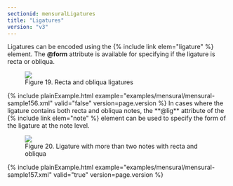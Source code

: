 ```yaml
---
sectionid: mensuralLigatures
title: "Ligatures"
version: "v3"
---
```


Ligatures can be encoded using the {% include link elem="ligature" %} element. The
**@form** attribute is available for specifying if the ligature is recta or
obliqua.

<figure class="figure"><img src="{{ site.baseurl }}/Images/modules/mensural/ex_ligatures01.png" class="img-responsive"><figcaption class="figure-caption">Figure 19. Recta and obliqua ligatures</figcaption>
</figure>{% include plainExample.html example="examples/mensural/mensural-sample156.xml" valid="false" version=page.version %}
In cases where the ligature contains both recta and obliqua notes, the **@lig**
attribute of the {% include link elem="note" %} element can be used to specify the form of the
ligature at the note level.


<figure class="figure"><img src="{{ site.baseurl }}/Images/modules/mensural/ex_ligatures02.png" class="img-responsive"><figcaption class="figure-caption">Figure 20. Ligature with more than two notes with recta and obliqua</figcaption>
</figure>{% include plainExample.html example="examples/mensural/mensural-sample157.xml" valid="true" version=page.version %}


